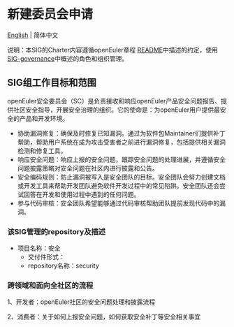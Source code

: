 #  新建委员会申请

[English](https://gitee.com/openeuler/community/blob/master/sig/sig-template/sig-template.md) | 简体中文

说明：本SIG的Charter内容遵循openEuler章程 [README](https://gitee.com/openeuler/community/blob/master/zh/governance/README.md)中描述的约定，使用[SIG-governance](https://gitee.com/openeuler/community/blob/master/zh/technical-committee/governance/SIG-governance.md)中概述的角色和组织管理。

## SIG组工作目标和范围

openEuler安全委员会（SC）是负责接收和响应openEuler产品安全问题报告、提供社区安全指导，开展安全治理的组织。它的使命是：为openEuler用户提供最安全的产品和开发环境。

+ 协助漏洞修复：确保及时修复已知漏洞。通过为软件包Maintainer们提供补丁帮助，帮助用户系统在成为攻击受害者之前进行漏洞修复，包括提供相关漏洞检测和修复工具。
+ 响应安全问题：响应上报的安全问题，跟踪安全问题的处理进展，并遵循安全问题披露策略对安全问题在社区内进行披露和公告。
+ 安全编码规则：防止漏洞被写入是安全团队的目标。安全团队会努力创建文档或开发工具来帮助开发团队避免软件开发过程中的常见陷阱。安全团队还会尝试回答在开发和使用过程中遇到的任何问题。
+ 参与代码审核：安全团队希望能够通过代码审核帮助团队提前发现代码中的漏洞。



### 该SIG管理的repository及描述

- 项目名称：安全
  - 交付件形式：
  - repository名称：security
  
    



### 跨领域和面向全社区的流程

1、开发者：openEuler社区的安全问题处理和披露流程

2、消费者：关于如何上报安全问题，如何获取安全补丁等安全相关事宜